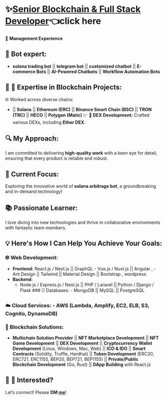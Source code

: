 # ✨[Senior Blockchain & Full Stack Developer](https://t.me/blockchainDeveloper_Ben)👈click here
💼 **Management Experience**
## 🚀 Bot expert:  
- **solana trading bot**  || **telegram bot**  || **customized chatbot** || **E-commerce Bots**  ||  **AI-Powered Chatbots**  || **Workflow Automation Bots**  
## 🚀 🔗 Expertise in Blockchain Projects:  
🌐 Worked across diverse chains:  
-  || **Solana**  || **Ethereum (ERC)**  || **Binance Smart Chain (BSC)**  || **TRON (TRC)**  || **HECO**  || **Polygon (Matic)**
💹 **💎 DEX Development:**
 Crafted various DEXs, including **Ether DEX**.
## 🔍 My Approach:  
I am committed to delivering **high-quality work** with a keen eye for detail, ensuring that every product is reliable and robust. 
## 🌈 Current Focus:  
Exploring the innovative world of **solana arbitrage bot**, a groundbreaking and in-demand technology!
## 📚 Passionate Learner:  
I love diving into new technologies and thrive in collaborative environments with fantastic team members. 
## 💡 Here's How I Can Help You Achieve Your Goals:  
### 🌐 Web Development:
- **Frontend:**    React.js / Next.js || GraphQL    - Vue.js / Nuxt.js    ||  Angular ,  - Ant Design || Tailwind ||  Material Design || Bootstrap  , wordpress 
- **Backend:**  
  - Node.js / Express.js / Nest.js   || PHP / Laravel   || Python / Django / Flask   ### 🗄️ Databases:  - MongoDB  || MySQL  || PostgreSQL  
### ☁️ Cloud Services: - AWS (Lambda, Amplify, EC2, ELB, S3, Cognito, DynamoDB)  
### 🔗 Blockchain Solutions:
- **Multichain Solution Provider** || **NFT Marketplace Development**  || **NFT Game Development**  || **DEX Development** ||  **Cryptocurrency Wallet Development** (Linux, Windows, Mac, Web)  || **ICO & IDO** || **Smart Contracts** (Solidity, Truffle, Hardhat)  || **Token Development** (ERC20, ERC721, ERC1155, BEP20, BEP721, BEP1155)   || **Private/Public Blockchain Development** (Go, Rust) || **DApp Building** with React.js  








## 📩 🌟 Interested?  
Let’s connect! Please **DM [me](https://t.me/blockchainDeveloper_Ben)**! 
